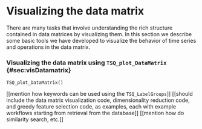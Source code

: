 # Visualizing the data matrix
<!--{#sec:visualizing}-->

There are many tasks that involve understanding the rich structure contained in data matrices by visualizing them.
In this section we describe some basic tools we have developed to visualize the behavior of time series and operations in the data matrix.

### Visualizing the data matrix using `TSQ_plot_DataMatrix` {#sec:visDatamatrix}

    TSQ_plot_DataMatrix()

[[mention how keywords can be used using the `TSQ_LabelGroups`]]
[[should include the data matrix visualization code, dimensionality
reduction code, and greedy feature selection code, as examples, each
with example workflows starting from retrieval from the database]]
[[mention how do similarity search, etc.]]